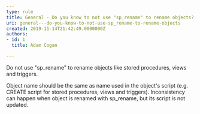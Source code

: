 ```yaml
---
type: rule
title: General - Do you know to not use "sp_rename" to rename objects?
uri: general---do-you-know-to-not-use-sp_rename-to-rename-objects
created: 2019-11-14T21:42:49.0000000Z
authors:
- id: 1
  title: Adam Cogan

---
```




<span class='intro'> <p>Do not use &quot;sp_rename&quot; to rename objects like stored procedures, views and triggers.​</p>
​​​Object name should be the same as name used in the object's script (e.g. CREATE script for stored procedures, views and triggers). Inconsistency can happen when object is renamed with sp_rename, but its script is not updated. </span>




